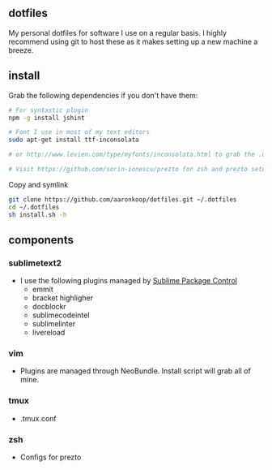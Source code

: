## dotfiles
My personal dotfiles for software I use on a regular basis. I highly recommend using git to host these as it makes setting up a new machine a breeze. 
## install

Grab the following dependencies if you don't have them:
```sh
# For syntastic plugin
npm -g install jshint                   

# Font I use in most of my text editors
sudo apt-get install ttf-inconsolata    

# or http://www.levien.com/type/myfonts/inconsolata.html to grab the .otf file on OSX

# Visit https://github.com/sorin-ionescu/prezto for zsh and prezto setup
```
Copy and symlink
```sh
git clone https://github.com/aaronkoop/dotfiles.git ~/.dotfiles
cd ~/.dotfiles
sh install.sh -h
```

## components

### sublimetext2 
* I use the following plugins managed by [Sublime Package Control](http://wbond.net/sublime_packages/package_control)
  * emmit
  * bracket highligher
  * docblockr
  * sublimecodeintel
  * sublimelinter
  * livereload

### vim
* Plugins are managed through NeoBundle. Install script will grab all of mine.

### tmux
* .tmux.conf

### zsh 
* Configs for prezto
